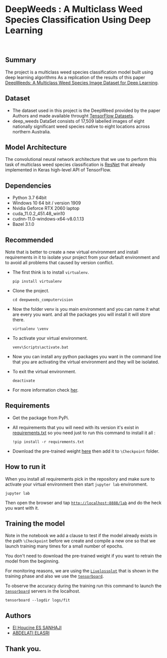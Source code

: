 # DeepWeeds : A Multiclass Weed Species Classification Using Deep Learning

<br>

## Summary

The project is a multiclass weed species classification model built using deep learning algorithms As a replication of the results of this paper [DeepWeeds: A Multiclass Weed Species Image Dataset for Deep Learning](https://www.nature.com/articles/s41598%20018%2038343%203).

## Dataset 

- The dataset used in this project is the DeepWeed provided by the paper Authors and made available throught [TensorFlow Datasets](https://www.tensorflow.org/datasets/catalog/deep_weeds).
- deep_weeds DataSet consists of 17,509 labelled images of eight nationally significant weed species native to eight locations across northern Australia.


## Model Architecture

The convolutional neural network architecture that we use to perform this task of multiclass weed species classification is [ResNet](https://arxiv.org/abs/1605.07146) that already implemented in Keras high-level API of TensorFlow.


## Dependencies

- Python 3.7 64bit
- Windows 10 64 bit / version 1909
- Nvidia Geforce RTX 2060 laptop
- cuda_11.0.2_451.48_win10
- cudnn-11.0-windows-x64-v8.0.1.13
- Bazel 3.1.0

## Recommended

Note that is better to create a new virtual environment and install requirements in it to isolate your project from your default environment and to avoid all problems that caused by version conflict.

- The first think is to install ``virtualenv``.

  ``` 
  pip install virtualenv
  ```

- Clone the project.

  ```
  cd deepweeds_computervision
  ```

- Now the folder venv is you main environment and you can name it what are every you want. and all the packages you will install it will store there.

  ```
  virtualenv \venv
  ```

- To activate your virtual environment.

  ```
  venv\Scripts\activate.bat
  ```

- Now you can install any python packages you want in the command line that you are activating the virtual environment and they will be isolated.

- To exit the virtual environment. 

  ```
  deactivate
  ```

- For more information check [her](https://www.datacamp.com/community/tutorials/virtual-environment-in-python).


## Requirements

- Get the package from PyPi.

- All requirements that you will need with its version it's exist in [requirements.txt](/requirements.txt) so you need just to run this command to install it all :

  ```
  !pip install -r requirements.txt
  ```

- Download the pre-trained weight [here](https://drive.google.com/file/d/1yukW03-cSyICnoyD9astn4EdeaAEJFBF/view?usp=sharing) then add it to `\Checkpoint` folder.

## How to run it

When you install all requirements pick in the repository and make sure to activate your virtual environment then start ``jupyter lab`` environment.

```
jupyter lab
```

Then open the browser and tap [``http://localhost:8888/lab``](http://localhost:8888/lab) and do the heck you want with it.


## Training the model

Note in the notebook we add a clause to test if the model already exists in the path `\Checkpoint` before we create and compile a new one so that we launch training many times for a small number of epochs.

You don't need to download the pre-trained weight if you want to retrain the model from the beginning.

For monitoring reasons, we are using the [`Livelossplot`](https://github.com/stared/livelossplot) that is shown in the training phase and also we use the [`tensorboard`](https://www.tensorflow.org/tensorboard).

To observe the accuracy during the training run this command to launch the [`tensorboard`](https://www.tensorflow.org/tensorboard) servers in the localhost.

```
tensorboard --logdir logs/fit
```
## Authors

* [El Houcine ES SANHAJI](https://github.com/essanhaji)
* [ABDELATI ELASRI](https://github.com/iElasri)

## Thank you.
